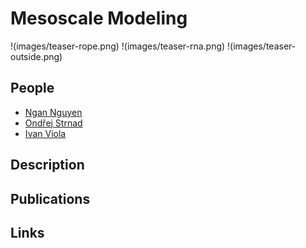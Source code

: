 
# Mesoscale Modeling
!(images/teaser-rope.png) !(images/teaser-rna.png) !(images/teaser-outside.png)
## People
- [Ngan Nguyen](mailto:ngan.nguyen@kaust.edu.sa)
- [Ondřej Strnad](mailto:ondrej.strnad@kaust.edu.sa)
- [Ivan Viola](mailto:ivan.viola@kaust.edu.sa)
## Description

## Publications
## Links